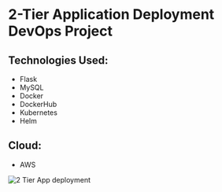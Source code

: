 # 2-Tier Application Deployment DevOps Project 

## Technologies Used:
- Flask
- MySQL
- Docker
- DockerHub
- Kubernetes
- Helm

## Cloud:
- AWS


![2 Tier App deployment](https://github.com/shubhzzz19/devops-2-tier-app-deployment/assets/73218792/bbc5ea80-3228-493e-9d7f-982b1f9f2b4d)
